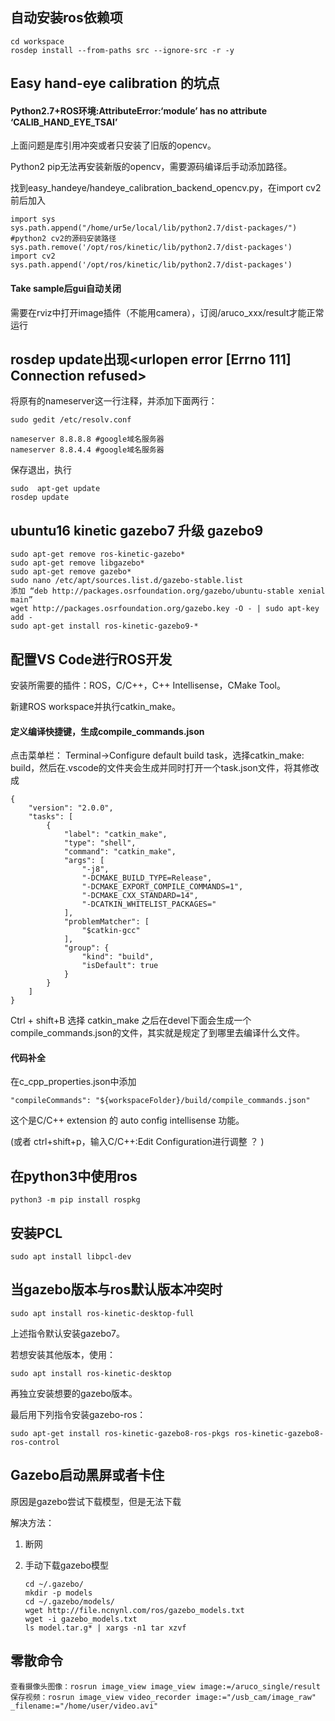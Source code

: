 ## 自动安装ros依赖项

```
cd workspace
rosdep install --from-paths src --ignore-src -r -y
```



## Easy hand-eye calibration 的坑点

#### Python2.7+ROS环境:AttributeError:‘module’ has no attribute ‘CALIB_HAND_EYE_TSAI’

上面问题是库引用冲突或者只安装了旧版的opencv。

Python2 pip无法再安装新版的opencv，需要源码编译后手动添加路径。

找到easy_handeye/handeye_calibration_backend_opencv.py，在import cv2前后加入

```
import sys
sys.path.append("/home/ur5e/local/lib/python2.7/dist-packages/") #python2 cv2的源码安装路径
sys.path.remove('/opt/ros/kinetic/lib/python2.7/dist-packages')
import cv2
sys.path.append('/opt/ros/kinetic/lib/python2.7/dist-packages')
```

#### Take sample后gui自动关闭

需要在rviz中打开image插件（不能用camera），订阅/aruco_xxx/result才能正常运行



## rosdep update出现<urlopen error [Errno 111] Connection refused>

将原有的nameserver这一行注释，并添加下面两行：

```
sudo gedit /etc/resolv.conf

nameserver 8.8.8.8 #google域名服务器
nameserver 8.8.4.4 #google域名服务器
```

保存退出，执行

```
sudo  apt-get update
rosdep update
```





## ubuntu16 kinetic gazebo7 升级 gazebo9

```
sudo apt-get remove ros-kinetic-gazebo*
sudo apt-get remove libgazebo*
sudo apt-get remove gazebo*
sudo nano /etc/apt/sources.list.d/gazebo-stable.list
添加 “deb http://packages.osrfoundation.org/gazebo/ubuntu-stable xenial main”
wget http://packages.osrfoundation.org/gazebo.key -O - | sudo apt-key add -
sudo apt-get install ros-kinetic-gazebo9-*
```





## 配置VS Code进行ROS开发

安装所需要的插件：ROS，C/C++，C++ Intellisense，CMake Tool。

新建ROS workspace并执行catkin_make。

#### 定义编译快捷键，生成compile_commands.json

点击菜单栏： Terminal->Configure default build task，选择catkin_make: build，然后在.vscode的文件夹会生成并同时打开一个task.json文件，将其修改成

```
{
	"version": "2.0.0",
	"tasks": [
		{
			"label": "catkin_make",
			"type": "shell",
			"command": "catkin_make",
			"args": [
				"-j8",
				"-DCMAKE_BUILD_TYPE=Release",
				"-DCMAKE_EXPORT_COMPILE_COMMANDS=1",
				"-DCMAKE_CXX_STANDARD=14",
				"-DCATKIN_WHITELIST_PACKAGES="
			],
			"problemMatcher": [
				"$catkin-gcc"
			],
			"group": {
				"kind": "build",
				"isDefault": true
			}
		}
	]
}
```

Ctrl + shift+B 选择 catkin_make 之后在devel下面会生成一个compile_commands.json的文件，其实就是规定了到哪里去编译什么文件。

#### 代码补全

在c_cpp_properties.json中添加

```
"compileCommands": "${workspaceFolder}/build/compile_commands.json"
```

这个是C/C++ extension 的 auto config intellisense 功能。

(或者 ctrl+shift+p，输入C/C++:Edit Configuration进行调整 ？ )





## 在python3中使用ros

```
python3 -m pip install rospkg
```



## 安装PCL

```
sudo apt install libpcl-dev
```



## 当gazebo版本与ros默认版本冲突时

```
sudo apt install ros-kinetic-desktop-full
```

上述指令默认安装gazebo7。

若想安装其他版本，使用：

```
sudo apt install ros-kinetic-desktop
```

再独立安装想要的gazebo版本。

最后用下列指令安装gazebo-ros：

```
sudo apt-get install ros-kinetic-gazebo8-ros-pkgs ros-kinetic-gazebo8-ros-control
```



## Gazebo启动黑屏或者卡住

原因是gazebo尝试下载模型，但是无法下载

解决方法：

1. 断网

2. 手动下载gazebo模型

   ```
   cd ~/.gazebo/
   mkdir -p models
   cd ~/.gazebo/models/
   wget http://file.ncnynl.com/ros/gazebo_models.txt
   wget -i gazebo_models.txt
   ls model.tar.g* | xargs -n1 tar xzvf
   ```




## 零散命令

```
查看摄像头图像：rosrun image_view image_view image:=/aruco_single/result
保存视频：rosrun image_view video_recorder image:="/usb_cam/image_raw" _filename:="/home/user/video.avi"
```







